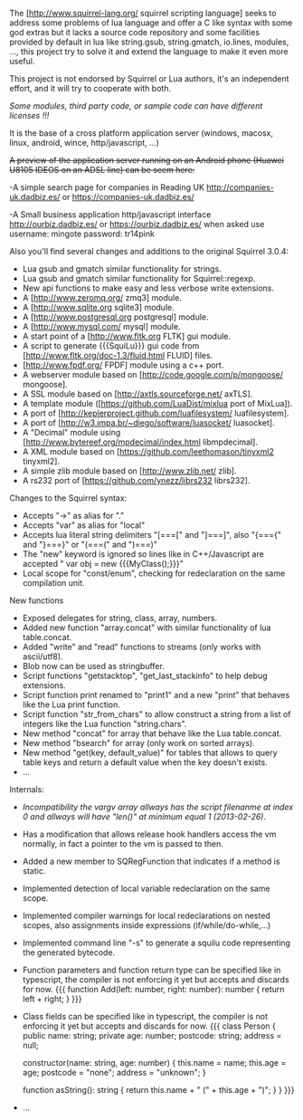 The [http://www.squirrel-lang.org/ squirrel scripting language] seeks to address some problems of lua language and offer a C like syntax with some god extras but it lacks a source code repository and some facilities provided by default in lua like string.gsub, string.gmatch, io.lines, modules, ..., this project try to solve it and extend the language to make it even more useful.

This project is not endorsed by Squirrel or Lua authors, it's an independent effort, and it will try to cooperate with both.

*Some modules, third party code, or sample code can have different licenses !!!*

It is the base of a cross platform application server (windows, macosx, linux, android, wince, http/javascript, ...)

~~A preview of the application server running on an Android phone (Huawei U8105 IDEOS on an ADSL line) can be seem here:~~

-A simple search page for companies in Reading UK http://companies-uk.dadbiz.es/  or https://companies-uk.dadbiz.es/

-A Small business application http/javascript interface http://ourbiz.dadbiz.es/ or https://ourbiz.dadbiz.es/ when asked use username: mingote password: tr14pink

Also you'll find several changes and additions to the original Squirrel 3.0.4:

  * Lua gsub and gmatch similar functionality for strings.
  * Lua gsub and gmatch similar functionality for Squirrel::regexp.
  * New api functions to make easy and less verbose write extensions.
  * A [http://www.zeromq.org/ zmq3] module.
  * A [http://www.sqlite.org sqlite3] module.
  * A [http://www.postgresql.org postgresql] module.
  * A [http://www.mysql.com/ mysql] module.
  * A start point of a [http://www.fltk.org FLTK] gui module.
  * A script to generate {{{SquiLu}}} gui code from [http://www.fltk.org/doc-1.3/fluid.html FLUID] files.
  * [http://www.fpdf.org/ FPDF] module using a c++ port.
  * A webserver module based on [http://code.google.com/p/mongoose/ mongoose].
  * A SSL module based on [http://axtls.sourceforge.net/ axTLS].
  * A template module ([https://github.com/LuaDist/mixlua port of MixLua]).
  * A port of [http://keplerproject.github.com/luafilesystem/ luafilesystem].
  * A port of [http://w3.impa.br/~diego/software/luasocket/ luasocket].
  * A "Decimal" module using [http://www.bytereef.org/mpdecimal/index.html libmpdecimal]. 
  * A XML module based on [https://github.com/leethomason/tinyxml2 tinyxml2].
  * A simple zlib module based on [http://www.zlib.net/ zlib].
  * A rs232 port of [https://github.com/ynezz/librs232 librs232].

Changes to the Squirrel syntax:

  * Accepts "->" as alias for "."
  * Accepts "var" as alias for "local"
  * Accepts lua literal string delimiters "[===[" and "]===]", also "{==={" and "}===}" or "(===(" and ")===)"
  * The "new" keyword is ignored so lines like in C++/Javascript are accepted " var obj = new {{{MyClass();}}}"
  * Local scope for "const/enum", checking for redeclaration on the same compilation unit.

New functions
  * Exposed delegates for string, class, array, numbers.
  * Added new function "array.concat" with similar functionality of lua table.concat.
  * Added "write" and "read" functions to streams (only works with ascii/utf8).
  * Blob now can be used as stringbuffer.
  * Script functions "getstacktop", "get_last_stackinfo" to help debug extensions.
  * Script function print renamed to "print1" and a new "print" that behaves like the Lua print function.
  * Script function "str_from_chars" to allow construct a string from a list of integers like the Lua function "string.chars".
  * New method "concat" for array that behave like the Lua table.concat.
  * New method "bsearch" for array (only work on sorted arrays).
  * New method "get(key, default_value)" for tables that allows to query table keys and return a default value when the key doesn't exists.
  * ...

Internals:

  * *Incompatibility the vargv array allways has the script filenanme at index 0 and allways will have "len()" at minimum equal 1 (2013-02-26)*.
  * Has a modification that allows release hook handlers access the vm normally, in fact a pointer to the vm is passed to then.
  * Added a new member to SQRegFunction that indicates if a method is static.
  * Implemented detection of local variable redeclaration on the same scope.
  * Implemented compiler warnings for local redeclarations on nested scopes, also assignments inside expressions (if/while/do-while,...)
  * Implemented command line "-s" to generate a squilu code representing the generated bytecode.
  * Function parameters and function return type can be specified like in typescript, the compiler is not enforcing it yet but accepts and discards for now.
{{{
function Add(left: number, right: number): number {
        return left + right;
}
}}}
  * Class fields can be specified like in typescript, the compiler is not enforcing it yet but accepts and discards for now.
{{{
class Person {
	public name: string;
	private age: number;
	postcode: string;
	address = null;
 
	constructor(name: string, age: number) {
		this.name = name;
		this.age = age;
		postcode = "none";
		address = "unknown";
	}
 
	function asString(): string {
		return this.name + " (" + this.age + ")";
	}
}
}}}
  * ...

